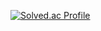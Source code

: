 


[![Solved.ac Profile](http://mazassumnida.wtf/api/generate_badge?boj=iforking)](https://solved.ac/iforking)
